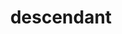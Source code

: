 ---
date:  ""
draft: false
title: "descendant"
short: "descendant"
thumb:
    image: "cover.jpg"
    anima: ""
    video: ""
layout: ""
weight: 12
lister: 5
format:
    media: "article"
    model: ""
    datum:
        data: ""
require:
    - prop: ""
      name: ""
      icon: ""
      desc: ""
metadata:
    index: false
    thumb: "cover.jpg"
    group: []
    author: ["Al Muhdil Karim"]
description: "Combinator descendant membantu mengatur hubungan elemen CSS dengan struktur hierarki jelas."
---